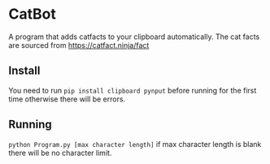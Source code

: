 # CatBot
A program that adds catfacts to your clipboard automatically. The cat facts are sourced from https://catfact.ninja/fact

## Install
You need to run 
`pip install clipboard pynput`
 before running for the first time otherwise there will be errors.
 
## Running
`python Program.py [max character length]` if max character length is blank there will be no character limit.
